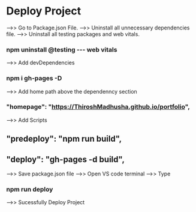 # Deploy Project
-->> Go to Package.json File.
-->> Uninstall all unnecessary dependencies file.
-->> Uninstall all testing packages and web vitals.
### npm uninstall @testing --- web vitals
-->> Add devDependencies
### npm i gh-pages -D
-->> Add home path above the dependenncy section
### "homepage": "https://ThiroshMadhusha.github.io/portfolio",
-->> Add Scripts
## "predeploy": "npm run build",
## "deploy": "gh-pages -d build",
-->> Save package.json file
-->> Open VS code terminal
-->> Type
### npm run deploy
-->> Sucessfully Deploy Project
